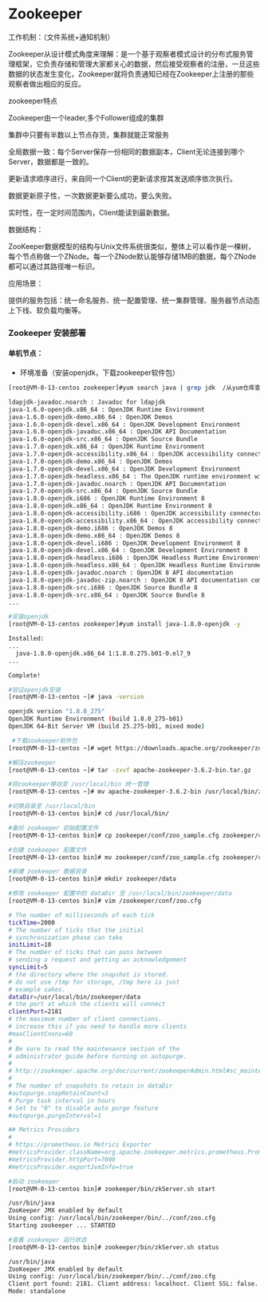 # Zookeeper

工作机制：（文件系统+通知机制）

Zookeeper从设计模式角度来理解：是一个基于观察者模式设计的分布式服务管理框架，它负责存储和管理大家都关心的数据，然后接受观察者的注册，一旦这些数据的状态发生变化，Zookeeper就将负责通知已经在Zookeeper上注册的那些观察者做出相应的反应。

zookeeper特点

Zookeeper由一个leader,多个Follower组成的集群

集群中只要有半数以上节点存货，集群就能正常服务

全局数据一致：每个Server保存一份相同的数据副本，Client无论连接到哪个Server，数据都是一致的。

更新请求顺序进行，来自同一个Client的更新请求按其发送顺序依次执行。

数据更新原子性，一次数据更新要么成功，要么失败。

实时性，在一定时间范围内，Client能读到最新数据。

数据结构：

ZooKeeper数据模型的结构与Unix文件系统很类似，整体上可以看作是一棵树，每个节点称做一个ZNode。每一个ZNode默认能够存储1MB的数据，每个ZNode都可以通过其路径唯一标识。

应用场景：

提供的服务包括：统一命名服务、统一配置管理、统一集群管理、服务器节点动态上下线、软负载均衡等。


### Zookeeper 安装部署

#### 单机节点：
-   环境准备（安装openjdk，下载zookeeper软件包）
```bash
[root@VM-0-13-centos zookeeper]#yum search java | grep jdk  /从yum仓库查找openjdk
```
```bash
ldapjdk-javadoc.noarch : Javadoc for ldapjdk
java-1.6.0-openjdk.x86_64 : OpenJDK Runtime Environment
java-1.6.0-openjdk-demo.x86_64 : OpenJDK Demos
java-1.6.0-openjdk-devel.x86_64 : OpenJDK Development Environment
java-1.6.0-openjdk-javadoc.x86_64 : OpenJDK API Documentation
java-1.6.0-openjdk-src.x86_64 : OpenJDK Source Bundle
java-1.7.0-openjdk.x86_64 : OpenJDK Runtime Environment
java-1.7.0-openjdk-accessibility.x86_64 : OpenJDK accessibility connector
java-1.7.0-openjdk-demo.x86_64 : OpenJDK Demos
java-1.7.0-openjdk-devel.x86_64 : OpenJDK Development Environment
java-1.7.0-openjdk-headless.x86_64 : The OpenJDK runtime environment without
java-1.7.0-openjdk-javadoc.noarch : OpenJDK API Documentation
java-1.7.0-openjdk-src.x86_64 : OpenJDK Source Bundle
java-1.8.0-openjdk.i686 : OpenJDK Runtime Environment 8
java-1.8.0-openjdk.x86_64 : OpenJDK Runtime Environment 8
java-1.8.0-openjdk-accessibility.i686 : OpenJDK accessibility connector
java-1.8.0-openjdk-accessibility.x86_64 : OpenJDK accessibility connector
java-1.8.0-openjdk-demo.i686 : OpenJDK Demos 8
java-1.8.0-openjdk-demo.x86_64 : OpenJDK Demos 8
java-1.8.0-openjdk-devel.i686 : OpenJDK Development Environment 8
java-1.8.0-openjdk-devel.x86_64 : OpenJDK Development Environment 8
java-1.8.0-openjdk-headless.i686 : OpenJDK Headless Runtime Environment 8
java-1.8.0-openjdk-headless.x86_64 : OpenJDK Headless Runtime Environment 8
java-1.8.0-openjdk-javadoc.noarch : OpenJDK 8 API documentation
java-1.8.0-openjdk-javadoc-zip.noarch : OpenJDK 8 API documentation compressed
java-1.8.0-openjdk-src.i686 : OpenJDK Source Bundle 8
java-1.8.0-openjdk-src.x86_64 : OpenJDK Source Bundle 8
...
```
```bash
#安装openjdk
[root@VM-0-13-centos zookeeper]#yum install java-1.8.0-openjdk -y
```
```bash
Installed:
...
  java-1.8.0-openjdk.x86_64 1:1.8.0.275.b01-0.el7_9
...                                        

Complete!
```
```bash
#验证openjdk安装
[root@VM-0-13-centos ~]# java -version
```
```bash
openjdk version "1.8.0_275"
OpenJDK Runtime Environment (build 1.8.0_275-b01)
OpenJDK 64-Bit Server VM (build 25.275-b01, mixed mode)
```
```bash
 #下载zookeeper软件包
[root@VM-0-13-centos ~]# wget https://downloads.apache.org/zookeeper/zookeeper-3.6.2/apache-zookeeper-3.6.2-bin.tar.gz
```
```bash
#解压zookeeper
[root@VM-0-13-centos ~]# tar -zxvf apache-zookeeper-3.6.2-bin.tar.gz
```
```bash
#将zookeeper移动至 /usr/local/bin 统一管理
[root@VM-0-13-centos ~]# mv apache-zookeeper-3.6.2-bin /usr/local/bin/zookeeper 
```
```bash
#切换目录至 /usr/local/bin
[root@VM-0-13-centos bin]# cd /usr/local/bin/
```
```bash
#备份 zookeeper 初始配置文件
[root@VM-0-13-centos bin]# cp zookeeper/conf/zoo_sample.cfg zookeeper/conf/zoo_sample.cfg.bak
```
```bash
#创建 zookeeper 配置文件
[root@VM-0-13-centos bin]# mv zookeeper/conf/zoo_sample.cfg zookeeper/conf/zoo.cfg
```
```bash
#新建 zookeeper 数据目录
[root@VM-0-13-centos bin]# mkdir zookeeper/data
```
```bash
#修改 zookeeper 配置中的 dataDir 至 /usr/local/bin/zookeeper/data
[root@VM-0-13-centos bin]# vim /zookeeper/conf/zoo.cfg
```
```bash
# The number of milliseconds of each tick
tickTime=2000
# The number of ticks that the initial 
# synchronization phase can take
initLimit=10
# The number of ticks that can pass between 
# sending a request and getting an acknowledgement
syncLimit=5
# the directory where the snapshot is stored.
# do not use /tmp for storage, /tmp here is just 
# example sakes.
dataDir=/usr/local/bin/zookeeper/data
# the port at which the clients will connect
clientPort=2181
# the maximum number of client connections.
# increase this if you need to handle more clients
#maxClientCnxns=60
#
# Be sure to read the maintenance section of the 
# administrator guide before turning on autopurge.
#
# http://zookeeper.apache.org/doc/current/zookeeperAdmin.html#sc_maintenance
#
# The number of snapshots to retain in dataDir
#autopurge.snapRetainCount=3
# Purge task interval in hours
# Set to "0" to disable auto purge feature
#autopurge.purgeInterval=1

## Metrics Providers
#
# https://prometheus.io Metrics Exporter
#metricsProvider.className=org.apache.zookeeper.metrics.prometheus.PrometheusMetricsProvider
#metricsProvider.httpPort=7000
#metricsProvider.exportJvmInfo=true
```
```bash
#启动 zookeeper
[root@VM-0-13-centos bin]# zookeeper/bin/zkServer.sh start
```
```bash
/usr/bin/java
ZooKeeper JMX enabled by default
Using config: /usr/local/bin/zookeeper/bin/../conf/zoo.cfg
Starting zookeeper ... STARTED
```
```bash
#查看 zookeeper 运行状态
[root@VM-0-13-centos bin]# zookeeper/bin/zkServer.sh status
```
```bash
/usr/bin/java
ZooKeeper JMX enabled by default
Using config: /usr/local/bin/zookeeper/bin/../conf/zoo.cfg
Client port found: 2181. Client address: localhost. Client SSL: false.
Mode: standalone
```
